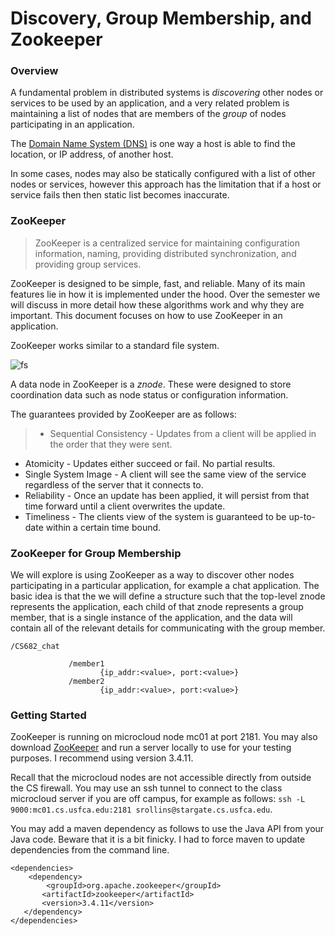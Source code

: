 Discovery, Group Membership, and Zookeeper
==========================================

### Overview

A fundamental problem in distributed systems is *discovering* other nodes or services to be used by an application, and a very related problem is maintaining a list of nodes that are members of the *group* of nodes participating in an application.

The [Domain Name System (DNS)](https://en.wikipedia.org/wiki/Domain_Name_System) is one way a host is able to find the location, or IP address, of another host. 

In some cases, nodes may also be statically configured with a list of other nodes or services, however this approach has the limitation that if a host or service fails then then static list becomes inaccurate.

### ZooKeeper

> ZooKeeper is a centralized service for maintaining configuration information, naming, providing distributed synchronization, and providing group services.

ZooKeeper is designed to be simple, fast, and reliable. Many of its main features lie in how it is implemented under the hood. Over the semester we will discuss in more detail how these algorithms work and why they are important. This document focuses on how to use ZooKeeper in an application.

ZooKeeper works similar to a standard file system.

![fs](http://zookeeper.apache.org/doc/current/images/zknamespace.jpg)


A data node in ZooKeeper is a *znode*. These were designed to store coordination data such as node status or configuration information.

The guarantees provided by ZooKeeper are as follows:

> - Sequential Consistency - Updates from a client will be applied in the order that they were sent.
- Atomicity - Updates either succeed or fail. No partial results.
- Single System Image - A client will see the same view of the service regardless of the server that it connects to.
- Reliability - Once an update has been applied, it will persist from that time forward until a client overwrites the update.
- Timeliness - The clients view of the system is guaranteed to be up-to-date within a certain time bound.

### ZooKeeper for Group Membership

We will explore is using ZooKeeper as a way to discover other nodes participating in a particular application, for example a chat application. The basic idea is that the we will define a structure such that the top-level znode represents the application, each child of that znode represents a group member, that is a single instance of the application, and the data will contain all of the relevant details for communicating with the group member.

```
/CS682_chat
			
			 /member1
			 		{ip_addr:<value>, port:<value>} 
			 /member2		
			 		{ip_addr:<value>, port:<value>} 
```

### Getting Started

ZooKeeper is running on microcloud node mc01 at port 2181. You may also download [ZooKeeper](https://zookeeper.apache.org/) and run a server locally to use for your testing purposes. I recommend using version 3.4.11.

Recall that the microcloud nodes are not accessible directly from outside the CS firewall. You may use an ssh tunnel to connect to the class microcloud server if you are off campus, for example as follows:
`ssh -L 9000:mc01.cs.usfca.edu:2181 srollins@stargate.cs.usfca.edu`.

You may add a maven dependency as follows to use the Java API from your Java code. Beware that it is a bit finicky. I had to force maven to update dependencies from the command line.

```    
<dependencies>
	<dependency>
   		<groupId>org.apache.zookeeper</groupId>
       <artifactId>zookeeper</artifactId>
       <version>3.4.11</version>
   </dependency>
</dependencies>
```
